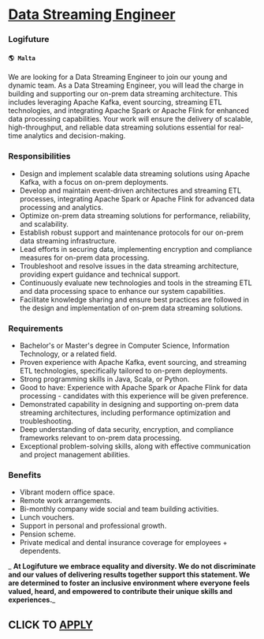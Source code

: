 # [Data Streaming Engineer](https://www.remotewlb.com/apply/data-streaming-engineer)  
### Logifuture  
#### `🌎 Malta`  

We are looking for a Data Streaming Engineer to join our young and dynamic team. As a Data Streaming Engineer, you will lead the charge in building and supporting our on-prem data streaming architecture. This includes leveraging Apache Kafka, event sourcing, streaming ETL technologies, and integrating Apache Spark or Apache Flink for enhanced data processing capabilities. Your work will ensure the delivery of scalable, high-throughput, and reliable data streaming solutions essential for real-time analytics and decision-making.

### Responsibilities

  * Design and implement scalable data streaming solutions using Apache Kafka, with a focus on on-prem deployments.
  * Develop and maintain event-driven architectures and streaming ETL processes, integrating Apache Spark or Apache Flink for advanced data processing and analytics.
  * Optimize on-prem data streaming solutions for performance, reliability, and scalability.
  * Establish robust support and maintenance protocols for our on-prem data streaming infrastructure.
  * Lead efforts in securing data, implementing encryption and compliance measures for on-prem data processing.
  * Troubleshoot and resolve issues in the data streaming architecture, providing expert guidance and technical support.
  * Continuously evaluate new technologies and tools in the streaming ETL and data processing space to enhance our system capabilities.
  * Facilitate knowledge sharing and ensure best practices are followed in the design and implementation of on-prem data streaming solutions.

### Requirements

  * Bachelor's or Master's degree in Computer Science, Information Technology, or a related field.
  * Proven experience with Apache Kafka, event sourcing, and streaming ETL technologies, specifically tailored to on-prem deployments.
  * Strong programming skills in Java, Scala, or Python.
  * Good to have: Experience with Apache Spark or Apache Flink for data processing - candidates with this experience will be given preference.
  * Demonstrated capability in designing and supporting on-prem data streaming architectures, including performance optimization and troubleshooting.
  * Deep understanding of data security, encryption, and compliance frameworks relevant to on-prem data processing.
  * Exceptional problem-solving skills, along with effective communication and project management abilities.

### Benefits

  * Vibrant modern office space.
  * Remote work arrangements.
  * Bi-monthly company wide social and team building activities.
  * Lunch vouchers.
  * Support in personal and professional growth.
  * Pension scheme.
  * Private medical and dental insurance coverage for employees + dependents.

 _ **At Logifuture we embrace equality and diversity. We do not discriminate and our values of delivering results together support this statement. We are determined to foster an inclusive environment where everyone feels valued, heard, and empowered to contribute their unique skills and experiences.**_

  
## CLICK TO [APPLY](https://www.remotewlb.com/apply/data-streaming-engineer)

